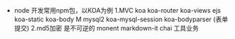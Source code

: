 - node 开发常用npm包，以KOA为例
  1.MVC koa koa-router koa-views ejs koa-static koa-body 
    M mysql2 koa-mysql-session
    koa-bodyparser (表单提交)
  2.md5加密 是不可逆的 monent markdown-it chai 工具业务
  
